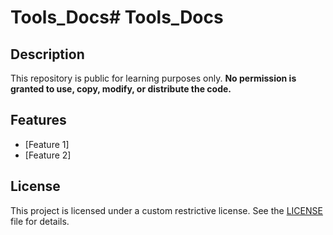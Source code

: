 # Tools_Docs# Tools_Docs

## Description
This repository is public for learning purposes only. **No permission is granted to use, copy, modify, or distribute the code.**

## Features
- [Feature 1]
- [Feature 2]

## License
This project is licensed under a custom restrictive license. See the [LICENSE](LICENSE) file for details.